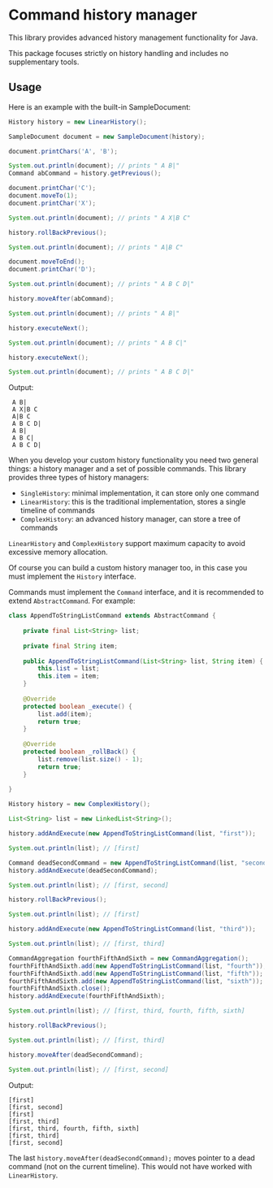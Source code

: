 # Command history manager


This library provides advanced history management functionality for Java.

This package focuses strictly on history handling and includes no supplementary tools.


## Usage

Here is an example with the built-in SampleDocument:

```java
History history = new LinearHistory();

SampleDocument document = new SampleDocument(history);

document.printChars('A', 'B');

System.out.println(document); // prints " A B|"
Command abCommand = history.getPrevious();

document.printChar('C');
document.moveTo(1);
document.printChar('X');

System.out.println(document); // prints " A X|B C"

history.rollBackPrevious();

System.out.println(document); // prints " A|B C"

document.moveToEnd();
document.printChar('D');

System.out.println(document); // prints " A B C D|"

history.moveAfter(abCommand);

System.out.println(document); // prints " A B|"

history.executeNext();

System.out.println(document); // prints " A B C|"

history.executeNext();

System.out.println(document); // prints " A B C D|"
```

Output:

```
 A B|
 A X|B C 
 A|B C 
 A B C D|
 A B|
 A B C|
 A B C D|
```

When you develop your custom history functionality you need two general things:
a history manager and a set of possible commands. This library provides
three types of history managers:

- `SingleHistory`: minimal implementation, it can store only one command
- `LinearHistory`: this is the traditional implementation, stores a single timeline of commands
- `ComplexHistory`: an advanced history manager, can store a tree of commands

`LinearHistory` and `ComplexHistory` support maximum capacity to avoid excessive memory allocation.

Of course you can build a custom history manager too, in this case you must implement the `History` interface.

Commands must implement the `Command` interface, and it is recommended to extend `AbstractCommand`. For example:

```java
class AppendToStringListCommand extends AbstractCommand {
    
    private final List<String> list;
    
    private final String item;
    
    public AppendToStringListCommand(List<String> list, String item) {
        this.list = list;
        this.item = item;
    }
    
    @Override
    protected boolean _execute() {
        list.add(item);
        return true;
    }
    
    @Override
    protected boolean _rollBack() {
        list.remove(list.size() - 1);
        return true;
    }
    
}

History history = new ComplexHistory();

List<String> list = new LinkedList<String>();

history.addAndExecute(new AppendToStringListCommand(list, "first"));

System.out.println(list); // [first]

Command deadSecondCommand = new AppendToStringListCommand(list, "second");
history.addAndExecute(deadSecondCommand);

System.out.println(list); // [first, second]

history.rollBackPrevious();

System.out.println(list); // [first]

history.addAndExecute(new AppendToStringListCommand(list, "third"));

System.out.println(list); // [first, third]

CommandAggregation fourthFifthAndSixth = new CommandAggregation();
fourthFifthAndSixth.add(new AppendToStringListCommand(list, "fourth"));
fourthFifthAndSixth.add(new AppendToStringListCommand(list, "fifth"));
fourthFifthAndSixth.add(new AppendToStringListCommand(list, "sixth"));
fourthFifthAndSixth.close();
history.addAndExecute(fourthFifthAndSixth);

System.out.println(list); // [first, third, fourth, fifth, sixth]

history.rollBackPrevious();

System.out.println(list); // [first, third]

history.moveAfter(deadSecondCommand);

System.out.println(list); // [first, second]
```

Output:

```
[first]
[first, second]
[first]
[first, third]
[first, third, fourth, fifth, sixth]
[first, third]
[first, second]
```

The last `history.moveAfter(deadSecondCommand);` moves pointer to a dead command
(not on the current timeline). This would not have worked with `LinearHistory`.
